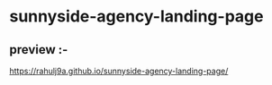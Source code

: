 # sunnyside-agency-landing-page

## preview :- 
https://rahulj9a.github.io/sunnyside-agency-landing-page/
